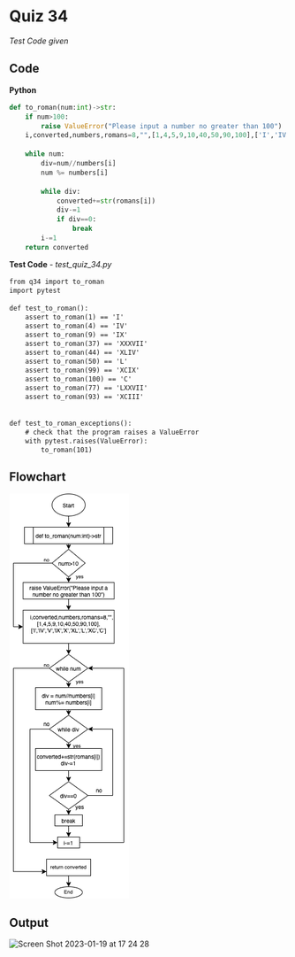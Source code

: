 # Quiz 34
*Test Code given*

## Code
**Python**
```.py
def to_roman(num:int)->str:
    if num>100:
        raise ValueError("Please input a number no greater than 100")
    i,converted,numbers,romans=8,"",[1,4,5,9,10,40,50,90,100],['I','IV','V','IX','X','XL','L','XC','C']
   
    while num:
        div=num//numbers[i]
        num %= numbers[i]

        while div:
            converted+=str(romans[i])
            div-=1
            if div==0:
                break
        i-=1
    return converted
```
**Test Code** - *test_quiz_34.py*
```pycon
from q34 import to_roman
import pytest

def test_to_roman():
    assert to_roman(1) == 'I'
    assert to_roman(4) == 'IV'
    assert to_roman(9) == 'IX'
    assert to_roman(37) == 'XXXVII'
    assert to_roman(44) == 'XLIV'
    assert to_roman(50) == 'L'
    assert to_roman(99) == 'XCIX'
    assert to_roman(100) == 'C'
    assert to_roman(77) == 'LXXVII'
    assert to_roman(93) == 'XCIII'


def test_to_roman_exceptions():
    # check that the program raises a ValueError
    with pytest.raises(ValueError):
        to_roman(101)
```
## Flowchart
![](src/q34.png)

## Output
![Screen Shot 2023-01-19 at 17 24 28](https://user-images.githubusercontent.com/113817801/213391281-ede52792-0857-4bea-9b7c-36aba720d860.png)
